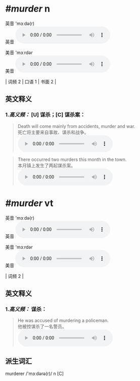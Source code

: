 # ***\#murder*** n
英音 'mɜːdə(r)  
英音
<audio src="./media/murder-B.aac" controls="controls"></audio>

美音 'mɜːrdər  
美音
<audio src="./media/murder.aac" controls="controls"></audio>



| 词频 2 | 口语 1 | 书面 2 |  

英文释义
---
### 1.*高义频：* **[U] 谋杀；[C] 谋杀案：**  

 > Death will come mainly from accidents, murder and war.   
 > 死亡将主要来自事故、谋杀和战争。    
<audio src="./media/murder-1.aac" controls="controls"></audio>

 > There occurred two murders this month in the town.  
 > 本月镇上发生了两起谋杀案。    
<audio src="./media/murder-2.aac" controls="controls"></audio>


# ***\#murder*** vt
英音 'mɜːdə(r)  
英音
<audio src="./media/murder-B.aac" controls="controls"></audio>

美音 'mɜːrdər  
美音
<audio src="./media/murder.aac" controls="controls"></audio>



| 词频 2 |  

英文释义
---
### 1.*高义频：* **谋杀：**  

 > He was accused of murdering a policeman.   
 > 他被控谋杀了一名警员。    
<audio src="./media/murder-3.aac" controls="controls"></audio>


派生词汇
---
murderer /'mɜːdərə(r)/ n [C]   

